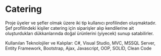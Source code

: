 # Catering
Proje üyeler ve şefler olmak üzere iki tip kullanıcı profilinden oluşmaktadır. Şef profilindeki kişiler catering için siparişler alıp kendilerine ait oluşturdukları dükkanlarında doğal ürünlerini (yiyecek) sunup satabilirler.

Kullanılan Teknolojiler ve Kalıplar: C#, Visual Studio, MVC, MSSQL Server, Entity Framework, Bootstrap, Ajax, Javascript, OOP, SOLID, Clean Code
